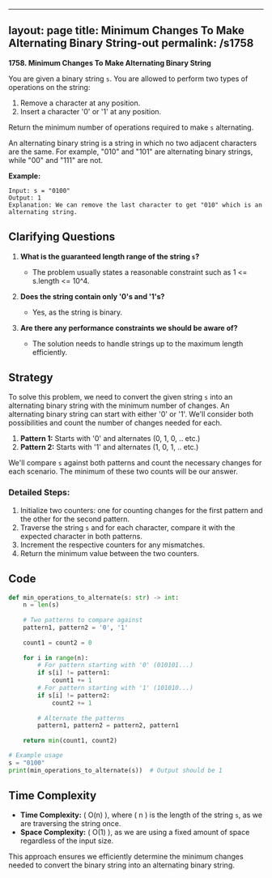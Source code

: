 
---
layout: page
title:  Minimum Changes To Make Alternating Binary String-out
permalink: /s1758
---

**1758. Minimum Changes To Make Alternating Binary String**

You are given a binary string `s`. You are allowed to perform two types of operations on the string:

1. Remove a character at any position.
2. Insert a character '0' or '1' at any position.

Return the minimum number of operations required to make `s` alternating.

An alternating binary string is a string in which no two adjacent characters are the same. For example, "010" and "101" are alternating binary strings, while "00" and "111" are not.

**Example:**
```
Input: s = "0100"
Output: 1
Explanation: We can remove the last character to get "010" which is an alternating string.
```

## Clarifying Questions

1. **What is the guaranteed length range of the string `s`?**
   - The problem usually states a reasonable constraint such as 1 <= s.length <= 10^4.

2. **Does the string contain only '0's and '1's?**
   - Yes, as the string is binary.

3. **Are there any performance constraints we should be aware of?**
   - The solution needs to handle strings up to the maximum length efficiently.

## Strategy

To solve this problem, we need to convert the given string `s` into an alternating binary string with the minimum number of changes. An alternating binary string can start with either '0' or '1'. We'll consider both possibilities and count the number of changes needed for each.

1. **Pattern 1:** Starts with '0' and alternates (0, 1, 0, .. etc.)
2. **Pattern 2:** Starts with '1' and alternates (1, 0, 1, .. etc.)

We'll compare `s` against both patterns and count the necessary changes for each scenario. The minimum of these two counts will be our answer.

### Detailed Steps:
1. Initialize two counters: one for counting changes for the first pattern and the other for the second pattern.
2. Traverse the string `s` and for each character, compare it with the expected character in both patterns.
3. Increment the respective counters for any mismatches.
4. Return the minimum value between the two counters.

## Code

```python
def min_operations_to_alternate(s: str) -> int:
    n = len(s)
    
    # Two patterns to compare against
    pattern1, pattern2 = '0', '1'
    
    count1 = count2 = 0
    
    for i in range(n):
        # For pattern starting with '0' (010101...)
        if s[i] != pattern1:
            count1 += 1
        # For pattern starting with '1' (101010...)
        if s[i] != pattern2:
            count2 += 1
        
        # Alternate the patterns
        pattern1, pattern2 = pattern2, pattern1
    
    return min(count1, count2)

# Example usage
s = "0100"
print(min_operations_to_alternate(s))  # Output should be 1
```

## Time Complexity

- **Time Complexity:** \( O(n) \), where \( n \) is the length of the string `s`, as we are traversing the string once.
- **Space Complexity:** \( O(1) \), as we are using a fixed amount of space regardless of the input size.

This approach ensures we efficiently determine the minimum changes needed to convert the binary string into an alternating binary string.